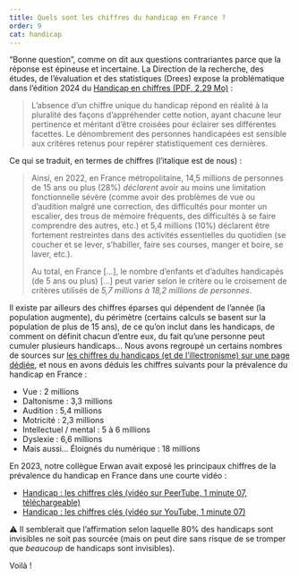 ```yaml
---
title: Quels sont les chiffres du handicap en France ?
order: 9
cat: handicap
---
```


“Bonne question”, comme on dit aux questions contrariantes parce que la réponse est épineuse et incertaine. La Direction de la recherche, des études, de l’évaluation et des statistiques (Drees) expose la problématique dans l’édition 2024 du [Handicap en chiffres (PDF, 2,29 Mo)](https://drees.solidarites-sante.gouv.fr/sites/default/files/2024-11/HANDICAP24_0.pdf) :

> L’absence d’un chiffre unique du handicap répond en réalité à la pluralité des façons d’appréhender cette notion, ayant chacune leur pertinence et méritant d’être croisées pour éclairer ses différentes facettes. Le dénombrement des personnes handicapées est sensible aux critères retenus pour repérer statistiquement ces dernières.

Ce qui se traduit, en termes de chiffres (l’italique est de nous) :

> Ainsi, en 2022, en France métropolitaine, 14,5 millions de personnes de 15 ans ou plus (28%) *déclarent* avoir au moins une limitation fonctionnelle sévère (comme avoir des problèmes de vue ou d’audition malgré une correction, des difficultés pour monter un escalier, des trous de mémoire fréquents, des difficultés à se faire comprendre des autres, etc.) et 5,4 millions (10%) déclarent être fortement restreintes dans des activités essentielles du quotidien (se coucher et se lever, s’habiller, faire ses courses, manger et boire, se laver, etc.).
> 
> Au total, en France […], le nombre d’enfants et d’adultes handicapés (de 5 ans ou plus) […] peut varier selon le critère ou le croisement de critères utilisés de *5,7 millions à 18,2 millions de personnes*.

Il existe par ailleurs des chiffres éparses qui dépendent de l’année (la population augmente), du périmètre (certains calculs se basent sur la population de plus de 15 ans), de ce qu’on inclut dans les handicaps, de comment on définit chacun d’entre eux, du fait qu’une personne peut cumuler plusieurs handicaps… Nous avons regroupé un certains nombres de sources sur [les chiffres du handicaps (et de l’illectronisme) sur une page dédiée](https://www.notion.so/a151267860a540fda600a6bc24e2ed32?pvs=21), et nous en avons déduis les chiffres suivants pour la prévalence du handicap en France :
- Vue : 2 millions
- Daltonisme : 3,3 millions
- Audition : 5,4 millions
- Motricité : 2,3 millions
- Intellectuel / mental : 5 à 6 millions
- Dyslexie : 6,6 millions
- Mais aussi… Éloignés du numérique : 18 millions

En 2023, notre collègue Erwan avait exposé les principaux chiffres de la prévalence du handicap en France dans une courte vidéo :

- [Handicap : les chiffres clés (vidéo sur PeerTube, 1 minute 07, téléchargeable)](https://tube.numerique.gouv.fr/w/aaarMaRTu3P4UeUQM4FG8K)
- [Handicap : les chiffres clés (vidéo sur YouTube, 1 minute 07)](https://youtu.be/4XTLTfKi-WU?feature=shared)

<span aria-hidden="true">⚠️ </span>Il semblerait que l’affirmation selon laquelle 80% des handicaps sont invisibles ne soit pas sourcée (mais on peut dire sans risque de se tromper que *beaucoup* de handicaps sont invisibles).

Voilà !